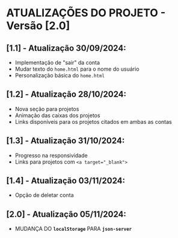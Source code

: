 # ATUALIZAÇÕES DO PROJETO - Versão [2.0]

## [1.1] - Atualização 30/09/2024:

- Implementação de "sair" da conta
- Mudar texto do ```home.html``` para o nome do usuário
- Personalização básica do ```home.html```

## [1.2] - Atualização 28/10/2024:

- Nova seção para projetos 
- Animação das caixas dos projetos
- Links disponíveis para os projetos citados em ambas as contas

## [1.3] - Atualização 31/10/2024:

- Progresso na responsividade
- Links para projetos com ```<a target="_blank">```

## [1.4] - Atualização 03/11/2024: 

- Opção de deletar conta

## [2.0] - Atualização 05/11/2024: 

- MUDANÇA DO **```localStorage```** PARA **```json-server```**
